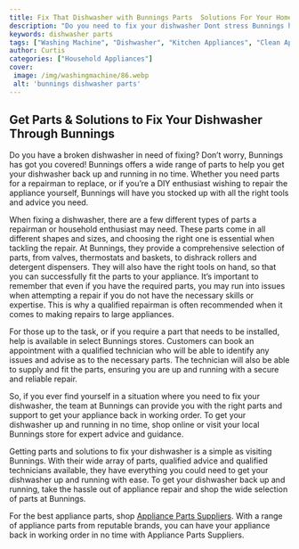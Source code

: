 ```yaml
---
title: Fix That Dishwasher with Bunnings Parts  Solutions For Your Home Fix
description: "Do you need to fix your dishwasher Dont stress Bunnings has you covered Get all the parts and solutions you need to fix your home dishwasher quickly and easily"
keywords: dishwasher parts
tags: ["Washing Machine", "Dishwasher", "Kitchen Appliances", "Clean Appliance", "Appliance Parts"]
author: Curtis
categories: ["Household Appliances"]
cover: 
 image: /img/washingmachine/86.webp
 alt: 'bunnings dishwasher parts'
---
```

## Get Parts & Solutions to Fix Your Dishwasher Through Bunnings
Do you have a broken dishwasher in need of fixing? Don’t worry, Bunnings has got you covered! Bunnings offers a wide range of parts to help you get your dishwasher back up and running in no time. Whether you need parts for a repairman to replace, or if you’re a DIY enthusiast wishing to repair the appliance yourself, Bunnings will have you stocked up with all the right tools and advice you need. 

When fixing a dishwasher, there are a few different types of parts a repairman or household enthusiast may need. These parts come in all different shapes and sizes, and choosing the right one is essential when tackling the repair. At Bunnings, they provide a comprehensive selection of parts, from valves, thermostats and baskets, to dishrack rollers and detergent dispensers. They will also have the right tools on hand, so that you can successfully fit the parts to your appliance. It’s important to remember that even if you have the required parts, you may run into issues when attempting a repair if you do not have the necessary skills or expertise. This is why a qualified repairman is often recommended when it comes to making repairs to large appliances. 

For those up to the task, or if you require a part that needs to be installed, help is available in select Bunnings stores. Customers can book an appointment with a qualified technician who will be able to identify any issues and advise as to the necessary parts. The technician will also be able to supply and fit the parts, ensuring you are up and running with a secure and reliable repair. 

So, if you ever find yourself in a situation where you need to fix your dishwasher, the team at Bunnings can provide you with the right parts and support to get your appliance back in working order. To get your dishwasher up and running in no time, shop online or visit your local Bunnings store for expert advice and guidance.

Getting parts and solutions to fix your dishwasher is a simple as visiting Bunnings. With their wide array of parts, qualified advice and qualified technicians available, they have everything you could need to get your dishwasher up and running with ease. To get your dishwasher back up and running, take the hassle out of appliance repair and shop the wide selection of parts at Bunnings. 

For the best appliance parts, shop [Appliance Parts Suppliers](pages/appliance-parts-suppliers/). With a range of appliance parts from reputable brands, you can have your appliance back in working order in no time with Appliance Parts Suppliers.
